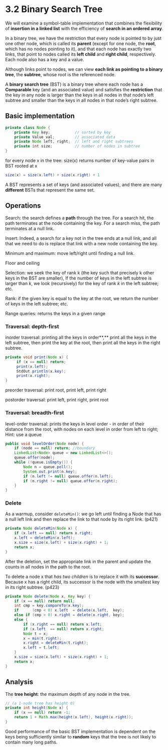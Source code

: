 # 3.2 Binary Search Tree

We will examine a symbol-table implementation that combines the flexibility of **insertion in a linked list** with the efficiency of **search in an ordered array**.

In a binary tree, we have the restriction that every node is pointed to by just one other node, which is called its **parent** \(except for one node, the **root**, which has no nodes pointing to it\), and that each node has exactly two links, that point to nodes called its **left child** and **right child**, respectively. Each node also has a key and a value.

Although links point to nodes, we can view **each link as pointing to a binary tree**, the **subtree**, whose root is the referenced node.

A **binary search tree** \(BST\) is a binary tree where each node has a **Comparable** key \(and an associated value\) and satisfies the **restriction** that the key in any node is larger than the keys in all nodes in that node’s left subtree and smaller than the keys in all nodes in that node’s right subtree.

## Basic implementation

```java
private class Node {
    private Key key;           // sorted by key
    private Value val;         // associated data
    private Node left, right;  // left and right subtrees
    private int size;          // number of nodes in subtree
}
```

for every node x in the tree: size\(x\) returns number of key-value pairs in BST rooted at x

```java
size(x) = size(x.left) + size(x.right) + 1
```

A BST represents a set of keys \(and associated values\), and there are many **different** BSTs that represent the same set.

## Operations

Search: the search defines a **path** through the tree. For a search hit, the path terminates at the node containing the key. For a search miss, the path terminates at a null link.

Insert: Indeed, a search for a key not in the tree ends at a null link, and all that we need to do is replace that link with a new node containing the key.

Minimum and maximum: move left/right until finding a null link.

Floor and ceiling

Selection: we seek the key of rank k \(the key such that precisely k other keys in the BST are smaller\), If the number of keys in the left subtree is larger than _k_, we look \(recursively\) for the key of rank _k_ in the left subtree; etc.

Rank: if the given key is equal to the key at the root, we return the number of keys in the left subtree; etc.

Range queries: returns the keys in a given range

### Traversal: depth-first

inorder traversal: printing all the keys in order**,** print all the keys in the left subtree, then print the key at the root, then print all the keys in the right subtree.

```java
private void print(Node x) {
     if (x == null) return;
     print(x.left);
     StdOut.println(x.key);
     print(x.right);
}
```

preorder traversal: print root, print left, print right

postorder traversal: print left, print right, print root

### Traversal: breadth-first

level-order traversal: prints the keys in level order - in order of their distance from the root, with nodes on each level in order from left to right; Hint: use a queue

```java
public void levelOrder(Node node) {  
    if (node == null) return; //boundary 
    LinkedList<Node> queue = new LinkedList<>();
    queue.offer(node);  
    while (!queue.isEmpty()) {  
        Node n = queue.poll();  
        System.out.print(n.key);  
        if (n.left != null) queue.offer(n.left);  
        if (n.right != null) queue.offer(n.right);  
    }  
}  
```

### Delete

As a warmup, consider `deleteMin()`: we go left until finding a Node that has a null left link and then replace the link to that node by its right link. \(p421\)

```java
private Node deleteMin(Node x) {
    if (x.left == null) return x.right;
    x.left = deleteMin(x.left);
    x.size = size(x.left) + size(x.right) + 1;
    return x;
}
```

After the deletion, set the appropriate link in the parent and update the counts in all nodes in the path to the root.

To delete a node x that _has two children_ is to replace it with its **successor**. Because x has a right child, its successor is the node with the smallest key in its right subtree. \(p423\)

```java
private Node delete(Node x, Key key) {
    if (x == null) return null;
    int cmp = key.compareTo(x.key);
    if      (cmp < 0) x.left  = delete(x.left,  key);
    else if (cmp > 0) x.right = delete(x.right, key);
    else { 
        if (x.right == null) return x.left;
        if (x.left  == null) return x.right;
        Node t = x;
        x = min(t.right);
        x.right = deleteMin(t.right);
        x.left = t.left;
    } 
    x.size = size(x.left) + size(x.right) + 1;
    return x;
} 
```

## Analysis

The **tree height**: the maximum depth of any node in the tree.

```java
// (a 1-node tree has height 0)
private int height(Node x) {
    if (x == null) return -1;
    return 1 + Math.max(height(x.left), height(x.right));
}
```

Good performance of the basic BST implementation is dependent on the keys being sufficiently similar to **random** keys that the tree is not likely to contain many long paths. 




